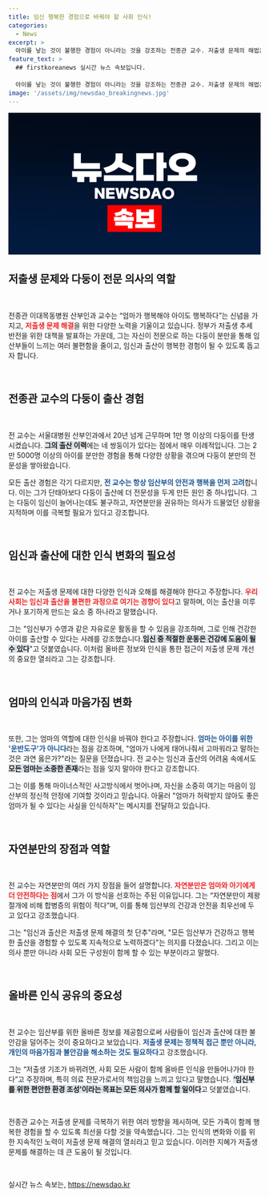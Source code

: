```yaml
---
title: 임신 행복한 경험으로 바꿔야 할 사회 인식!
categories:
  - News
excerpt: >
  아이를 낳는 것이 불행한 경험이 아니라는 것을 강조하는 전종관 교수. 저출생 문제의 해법은 엄마가 행복해야 한다는 믿음에 있다. 다둥이의 탄생 비결과 임산부의 자유를 위한 전 교수의 깊은 통찰을 확인해보세요!
feature_text: >
  ## firstkoreanews 실시간 뉴스 속보입니다.

  아이를 낳는 것이 불행한 경험이 아니라는 것을 강조하는 전종관 교수. 저출생 문제의 해법은 엄마가 행복해야 한다는 믿음에 있다. 다둥이의 탄생 비결과 임산부의 자유를 위한 전 교수의 깊은 통찰을 확인해보세요!
image: '/assets/img/newsdao_breakingnews.jpg'
---
```


<p><img src="/assets/img/newsdao_breakingnews.jpg" alt="firstkoreanews 속보" /></p>

<h2 data-ke-size="size26">저출생 문제와 다둥이 전문 의사의 역할</h2>

<p data-ke-size="size16">&nbsp;</p>

<p>전종관 이대목동병원 산부인과 교수는 “엄마가 행복해야 아이도 행복하다”는 신념을 가지고, <b><span style="color: #ee2323;">저출생 문제 해결</span></b>을 위한 다양한 노력을 기울이고 있습니다. 정부가 저출생 추세 반전을 위한 대책을 발표하는 가운데, 그는 자신이 전문으로 하는 다둥이 분만을 통해 임산부들이 느끼는 여러 불편함을 줄이고, 임신과 출산이 행복한 경험이 될 수 있도록 돕고자 합니다.</p>

<p data-ke-size="size16">&nbsp;</p>

<h2 data-ke-size="size26">전종관 교수의 다둥이 출산 경험</h2>

<p data-ke-size="size16">&nbsp;</p>

<p>전 교수는 서울대병원 산부인과에서 20년 넘게 근무하며 1만 명 이상의 다둥이를 탄생시켰습니다. <b><span style="background-color: #21538527;">그의 출산 이력</span></b>에는 네 쌍둥이가 있다는 점에서 매우 이례적입니다. 그는 2만 5000명 이상의 아이를 분만한 경험을 통해 다양한 상황을 겪으며 다둥이 분만의 전문성을 쌓아왔습니다.</p>

<p>모든 출산 경험은 각기 다르지만, <b><span style="color: #1a5490;">전 교수는 항상 임산부의 안전과 행복을 먼저 고려</span></b>합니다. 이는 그가 단태아보다 다둥이 출산에 더 전문성을 두게 만든 원인 중 하나입니다. 그는 다둥이 임신이 늘어나는데도 불구하고, 자연분만을 권유하는 의사가 드물었던 상황을 지적하며 이를 극복할 필요가 있다고 강조합니다.</p>

<p data-ke-size="size16">&nbsp;</p>

<h2 data-ke-size="size26">임신과 출산에 대한 인식 변화의 필요성</h2>

<p data-ke-size="size16">&nbsp;</p>

<p>전 교수는 저출생 문제에 대한 다양한 인식과 오해를 해결해야 한다고 주장합니다. <b><span style="color: #ee2323;">우리 사회는 임신과 출산을 불편한 과정으로 여기는 경향이 있다</span></b>고 말하며, 이는 출산을 미루거나 포기하게 만드는 요소 중 하나라고 말했습니다. </p>

<p>그는 "임신부가 수영과 같은 자유로운 활동을 할 수 있음을 강조하며, 그로 인해 건강한 아이를 출산할 수 있다는 사례를 강조했습니다.<b><span style="background-color: #21538527;">임신 중 적절한 운동은 건강에 도움이 될 수 있다</span></b>"고 덧붙였습니다. 이처럼 올바른 정보와 인식을 통한 접근이 저출생 문제 개선의 중요한 열쇠라고 그는 강조합니다.</p>

<p data-ke-size="size16">&nbsp;</p>

<h2 data-ke-size="size26">엄마의 인식과 마음가짐 변화</h2>

<p data-ke-size="size16">&nbsp;</p>

<p>또한, 그는 엄마의 역할에 대한 인식을 바꿔야 한다고 주장합니다. <b><span style="color: #1a5490;">엄마는 아이를 위한 '운반도구'가 아니다</span></b>라는 점을 강조하며, "엄마가 나에게 태어나줘서 고마워라고 말하는 것은 과연 옳은가?"라는 질문을 던졌습니다. 전 교수는 임신과 출산의 어려움 속에서도 <b><span style="background-color: #21538527;">모든 엄마는 소중한 존재</span></b>라는 점을 잊지 말아야 한다고 강조합니다.</p>

<p>그는 이를 통해 마이너스적인 사고방식에서 벗어나며, 자신을 소중히 여기는 마음이 임산부의 정신적 안정에 기여할 것이라고 믿습니다. 아울러 "엄마가 허락받지 않아도 좋은 엄마가 될 수 있다는 사실을 인식하자"는 메시지를 전달하고 있습니다.</p>

<p data-ke-size="size16">&nbsp;</p>

<h2 data-ke-size="size26">자연분만의 장점과 역할</h2>

<p data-ke-size="size16">&nbsp;</p>

<p>전 교수는 자연분만의 여러 가지 장점을 들어 설명합니다. <b><span style="color: #ee2323;">자연분만은 엄마와 아기에게 더 안전하다는 점</span></b>에서 그가 이 방식을 선호하는 주된 이유입니다. 그는 “자연분만이 제왕절개에 비해 합병증의 위험이 적다”며, 이를 통해 임산부의 건강과 안전을 최우선에 두고 있다고 강조했습니다.</p>

<p>그는 "임신과 출산은 저출생 문제 해결의 첫 단추"라며, "모든 임산부가 건강하고 행복한 출산을 경험할 수 있도록 지속적으로 노력하겠다"는 의지를 다졌습니다. 그리고 이는 의사 뿐만 아니라 사회 모든 구성원이 함께 할 수 있는 부분이라고 말했다. </p>

<p data-ke-size="size16">&nbsp;</p>

<h2 data-ke-size="size26">올바른 인식 공유의 중요성</h2>

<p data-ke-size="size16">&nbsp;</p>

<p>전 교수는 임산부를 위한 올바른 정보를 제공함으로써 사람들이 임신과 출산에 대한 불안감을 덜어주는 것이 중요하다고 보았습니다. <b><span style="color: #1a5490;">저출생 문제는 정책적 접근 뿐만 아니라, 개인의 마음가짐과 불안감을 해소하는 것도 필요하다</span></b>고 강조했습니다.</p>

<p>그는 “저출생 기조가 바뀌려면, 사회 모든 사람이 함께 올바른 인식을 만들어나가야 한다”고 주장하며, 특히 의료 전문가로서의 책임감을 느끼고 있다고 말했습니다. <b><span style="background-color: #21538527;">‘임신부를 위한 편안한 환경 조성’이라는 목표는 모든 의사가 함께 할 일이다</span></b>고 덧붙였습니다.</p>

<p data-ke-size="size16">&nbsp;</p>

<p>전종관 교수는 저출생 문제를 극복하기 위한 여러 방향을 제시하며, 모든 가족이 함께 행복한 경험을 할 수 있도록 최선을 다할 것을 약속했습니다. 그는 인식의 변화와 이를 위한 지속적인 노력이 저출생 문제 해결의 열쇠라고 믿고 있습니다. 이러한 지혜가 저출생 문제를 해결하는 데 큰 도움이 될 것입니다.</p>

<p data-ke-size="size16">&nbsp;</p>
실시간 뉴스 속보는, <a href="https://newsdao.kr" rel="dofollow">https://newsdao.kr</a>


